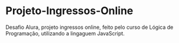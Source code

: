 # Projeto-Ingressos-Online
Desafio Alura, projeto ingressos online, feito pelo curso de Lógica de Programação, utilizando a lingaguem JavaScript.
